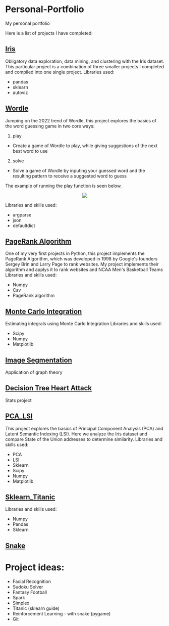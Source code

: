 # Personal-Portfolio
My personal portfolio

Here is a list of projects I have completed:

## [Iris](https://github.com/zach-chase/Personal-Portfolio/tree/main/Iris)
Obligatory data exploration, data mining, and clustering with the Iris dataset. This particular project is a combination of three smaller projects I completed and compiled into one single project. Libraries used:
* pandas
* sklearn
* autoviz

## [Wordle](https://github.com/zach-chase/Personal-Portfolio/tree/main/Wordle)
Jumping on the 2022 trend of Wordle, this project explores the basics of the word guessing game in two core ways:
1. play
* Create a game of Wordle to play, while giving suggestions of the next best word to use
2. solve
* Solve a game of Wordle by inputing your guessed word and the resulting pattern to receive a suggested word to guess

The example of running the play function is seen below.


<p align="center">
  <img src="https://user-images.githubusercontent.com/65054541/156868304-59d789dd-c58c-40f4-8f26-3b3fce6008cf.gif" />
</p>

Libraries and skills used:
* argparse
* json
* defaultdict


## [PageRank Algorithm](https://github.com/zach-chase/Personal-Portfolio/blob/main/PageRank/PageRank.ipynb)
One of my very first projects in Python, this project implements the PageRank Algorithm, which was developed in 1998 by Google's founders Sergey Brin and Larry Page to rank websites. My project implements their algorithm and applys it to rank websites and NCAA Men's Basketball Teams
Libraries and skills used:
* Numpy
* Csv
* PageRank algorithm

## [Monte Carlo Integration](https://github.com/zach-chase/Personal-Portfolio/tree/main/MonteCarloIntegration)
Estimating integrals using Monte Carlo Integration
Libraries and skills used:
* Scipy
* Numpy
* Matplotlib

## [Image Segmentation](https://github.com/zach-chase/Personal-Portfolio/tree/main/ImageSegmentation)
Application of graph theory

## [Decision Tree Heart Attack](https://github.com/zach-chase/Personal-Portfolio/tree/main/Decision_Tree_Heart_Attack)
Stats project

## [PCA_LSI](https://github.com/zach-chase/Personal-Portfolio/tree/main/PCA_LSI)
This project explores the basics of Principal Component Analysis (PCA) and Latent Semantic Indexing (LSI). Here we analyze the Iris dataset and compare State of the Union addresses to determine similarity.
Libraries and skills used:
* PCA
* LSI
* Sklearn
* Scipy
* Numpy
* Matplotlib

## [Sklearn_Titanic](https://github.com/zach-chase/Personal-Portfolio/tree/main/Sklearn_Titanic)
Libraries and skills used:
* Numpy
* Pandas
* Sklearn

## [Snake](https://github.com/zach-chase/Personal-Portfolio/tree/main/snake)


# Project ideas:
* Facial Recognition
* Sudoku Solver
* Fantasy Football
* Spark
* Simplex
* Titanic (sklearn guide)
* Reinforcement Learning - with snake (pygame)
* Git
